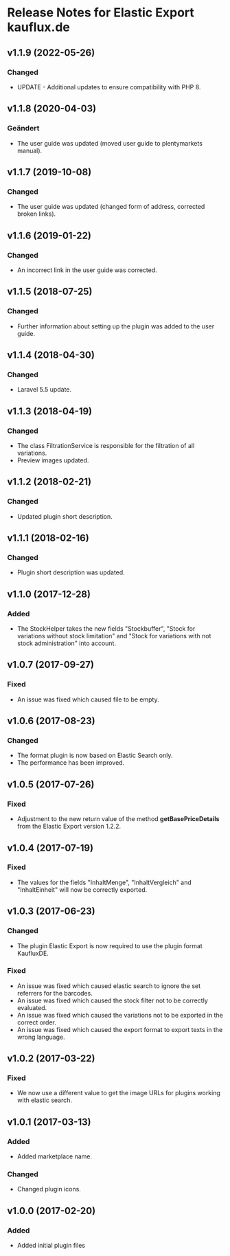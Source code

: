 # Release Notes for Elastic Export kauflux.de

## v1.1.9 (2022-05-26)

### Changed
- UPDATE - Additional updates to ensure compatibility with PHP 8.

## v1.1.8 (2020-04-03)

### Geändert
- The user guide was updated (moved user guide to plentymarkets manual).

## v1.1.7 (2019-10-08)

### Changed
- The user guide was updated (changed form of address, corrected broken links).

## v1.1.6 (2019-01-22)

### Changed
- An incorrect link in the user guide was corrected.

## v1.1.5 (2018-07-25)

### Changed
- Further information about setting up the plugin was added to the user guide.

## v1.1.4 (2018-04-30)

### Changed
- Laravel 5.5 update.

## v1.1.3 (2018-04-19)

### Changed
- The class FiltrationService is responsible for the filtration of all variations.
- Preview images updated.

## v1.1.2 (2018-02-21)

### Changed
- Updated plugin short description.

## v1.1.1 (2018-02-16)

### Changed
- Plugin short description was updated.

## v1.1.0 (2017-12-28)

### Added
- The StockHelper takes the new fields "Stockbuffer", "Stock for variations without stock limitation" and "Stock for variations with not stock administration" into account.

## v1.0.7 (2017-09-27)

### Fixed
- An issue was fixed which caused file to be empty.

## v1.0.6 (2017-08-23)

### Changed
- The format plugin is now based on Elastic Search only.
- The performance has been improved.

## v1.0.5 (2017-07-26)

### Fixed
- Adjustment to the new return value of the method **getBasePriceDetails** from the Elastic Export version 1.2.2.

## v1.0.4 (2017-07-19)

### Fixed
- The values for the fields "InhaltMenge", "InhaltVergleich" and "InhaltEinheit" will now be correctly exported.

## v1.0.3 (2017-06-23)

### Changed
- The plugin Elastic Export is now required to use the plugin format KaufluxDE.

### Fixed
- An issue was fixed which caused elastic search to ignore the set referrers for the barcodes.
- An issue was fixed which caused the stock filter not to be correctly evaluated.
- An issue was fixed which caused the variations not to be exported in the correct order.
- An issue was fixed which caused the export format to export texts in the wrong language.

## v1.0.2 (2017-03-22)

### Fixed
- We now use a different value to get the image URLs for plugins working with elastic search.

## v1.0.1 (2017-03-13)

### Added
- Added marketplace name.

### Changed
- Changed plugin icons.

## v1.0.0 (2017-02-20)

### Added
- Added initial plugin files
